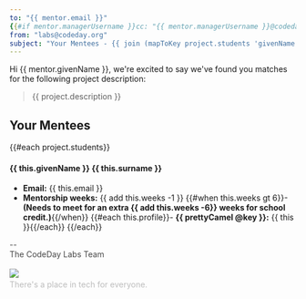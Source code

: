 ```yaml
---
to: "{{ mentor.email }}"
{{#if mentor.managerUsername }}cc: "{{ mentor.managerUsername }}@codeday.org"{{/if}}
from: "labs@codeday.org"
subject: "Your Mentees - {{ join (mapToKey project.students 'givenName') ', ' }}"
---
```


Hi {{ mentor.givenName }}, we're excited to say we've found you matches for the following project description:

<blockquote>{{ project.description }}</blockquote>

## Your Mentees

{{#each project.students}}
#### {{ this.givenName }} {{ this.surname }}

- **Email:** {{ this.email }}
- **Mentorship weeks:** {{ add this.weeks -1 }}
{{#when this.weeks gt 6}}- **(Needs to meet for an extra {{ add this.weeks -6}} weeks for school credit.)**{{/when}}
{{#each this.profile}}- **{{ prettyCamel @key }}:** {{ this }}{{/each}}
{{/each}}


<div>
<div style="color: #484848;">--<br />The CodeDay Labs Team</div>
<div><br /><img src="https://f1.codeday.org/logo.png" /><a style="color: #bdbdbd; text-decoration: none;" href="https://www.youtube.com/watch?v=GKNBurEnGow" target="_blank" rel="noopener noreferrer"><br />There's a place in tech for everyone.</a><a style="color: #bdbdbd; text-decoration: none;" href="https://www.youtube.com/watch?v=GKNBurEnGow" target="_blank" rel="noopener noreferrer"><br /></a></div>
</div>
